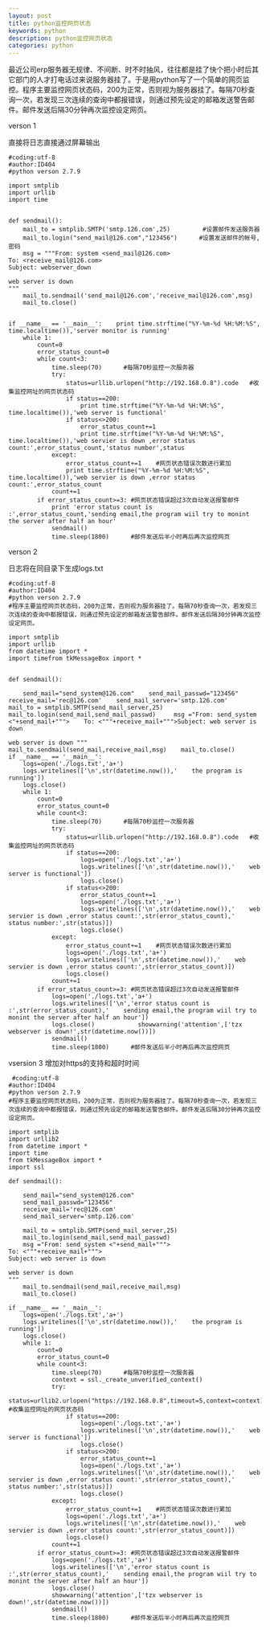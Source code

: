 ```yaml
---
layout: post
title: python监控网页状态
keywords: python
description: python监控网页状态
categories: python
---
```

最近公司erp服务器无规律、不间断、时不时抽风，往往都是挂了快个把小时后其它部门的人才打电话过来说服务器挂了。于是用python写了一个简单的网页监控。程序主要监控网页状态码，200为正常，否则视为服务器挂了。每隔70秒查询一次，若发现三次连续的查询中都报错误，则通过预先设定的邮箱发送警告邮件。邮件发送后隔30分钟再次监控设定网页。

 verson 1

直接将日志直接通过屏幕输出

	#coding:utf-8
	#author:ID404
	#python verson 2.7.9
	
	import smtplib
	import urllib
	import time
	
	
	def sendmail():
	    mail_to = smtplib.SMTP('smtp.126.com',25)         #设置邮件发送服务器
	    mail_to.login("send_mail@126.com","123456")      #设置发送邮件的帐号,密码
	    msg = """From: system <send_mail@126.com>    
	To: <receive_mail@126.com>
	Subject: webserver_down
	
	web server is down 
	"""
	    mail_to.sendmail('send_mail@126.com','receive_mail@126.com',msg)
	    mail_to.close()
	
	
	if __name__ == '__main__':    print time.strftime("%Y-%m-%d %H:%M:%S", time.localtime()),'server monitor is running'
	    while 1:
	        count=0
	        error_status_count=0
	        while count<3:
	            time.sleep(70)      #每隔70秒监控一次服务器
	            try:
	                status=urllib.urlopen("http://192.168.0.8").code   #收集监控网址的网页状态码
	                if status==200:
	                    print time.strftime("%Y-%m-%d %H:%M:%S", time.localtime()),'web server is functional'
	                if status<>200:
	                    error_status_count+=1  
	                    print time.strftime("%Y-%m-%d %H:%M:%S", time.localtime()),'web servier is down ,error status count:',error_status_count,'status number',status
	            except:
	                error_status_count+=1    #网页状态错误次数进行累加
	                print time.strftime("%Y-%m-%d %H:%M:%S", time.localtime()),'web servier is down ,error status count:',error_status_count
	            count+=1
	        if error_status_count>=3: #网页状态错误超过3次自动发送报警邮件
	            print 'error status count is :',error_status_count,'sending email,the program wiil try to monint the server after half an hour'
	            sendmail()
	            time.sleep(1800)      #邮件发送后半小时再后再次监控网页
    

verson 2 

日志将在同目录下生成logs.txt
	
	
	#coding:utf-8
	#author:ID404
	#python verson 2.7.9
	#程序主要监控网页状态码，200为正常，否则视为服务器挂了。每隔70秒查询一次，若发现三次连续的查询中都报错误，则通过预先设定的邮箱发送警告邮件。邮件发送后隔30分钟再次监控设定网页。
	
	import smtplib
	import urllib
	from datetime import *
	import timefrom tkMessageBox import *
	
	
	def sendmail():
	
	    send_mail="send_system@126.com"    send_mail_passwd="123456"    receive_mail='rec@126.com'    send_mail_server='smtp.126.com'        mail_to = smtplib.SMTP(send_mail_server,25)             mail_to.login(send_mail,send_mail_passwd)     msg ="From: send_system <"+send_mail+""">    To: <"""+receive_mail+""">Subject: web server is down
	
	web server is down """    mail_to.sendmail(send_mail,receive_mail,msg)    mail_to.close()
	if __name__ == '__main__':
	    logs=open('./logs.txt','a+')
	    logs.writelines(['\n',str(datetime.now()),'    the program is running'])
	    logs.close()
	    while 1:
	        count=0
	        error_status_count=0
	        while count<3:
	            time.sleep(70)      #每隔70秒监控一次服务器
	            try:
	                status=urllib.urlopen("http://192.168.0.8").code   #收集监控网址的网页状态码
	                if status==200:
	                    logs=open('./logs.txt','a+')
	                    logs.writelines(['\n',str(datetime.now()),'    web server is functional'])
	                    logs.close()                    
	                if status<>200:
	                    error_status_count+=1
	                    logs=open('./logs.txt','a+')
	                    logs.writelines(['\n',str(datetime.now()),'    web servier is down ,error status count:',str(error_status_count),'    status number:',str(status)])
	                    logs.close()
	            except:
	                error_status_count+=1    #网页状态错误次数进行累加
	                logs=open('./logs.txt','a+')
	                logs.writelines(['\n',str(datetime.now()),'    web servier is down ,error status count:',str(error_status_count)])
	                logs.close()
	            count+=1
	        if error_status_count>=3: #网页状态错误超过3次自动发送报警邮件
	            logs=open('./logs.txt','a+')
	            logs.writelines(['\n','error status count is :',str(error_status_count),'    sending email,the program wiil try to monint the server after half an hour'])
	            logs.close()            showwarning('attention',['tzx webserver is down!',str(datetime.now())])
	            sendmail()
	            time.sleep(1800)      #邮件发送后半小时再后再次监控网页
	            
 vsersion 3 增加对https的支持和超时时间
	 
	 #coding:utf-8
	#author:ID404
	#python verson 2.7.9
	#程序主要监控网页状态码，200为正常，否则视为服务器挂了。每隔70秒查询一次，若发现三次连续的查询中都报错误，则通过预先设定的邮箱发送警告邮件。邮件发送后隔30分钟再次监控设定网页。
	 
	import smtplib
	import urllib2
	from datetime import *
	import time
	from tkMessageBox import *
	import ssl
	 
	def sendmail():
	 
	    send_mail="send_system@126.com"
	    send_mail_passwd="123456"
	    receive_mail='rec@126.com'
	    send_mail_server='smtp.126.com'
	 
	    mail_to = smtplib.SMTP(send_mail_server,25)
	    mail_to.login(send_mail,send_mail_passwd)
	    msg ="From: send_system <"+send_mail+""">
	To: <"""+receive_mail+""">
	Subject: web server is down
	 
	web server is down
	"""
	    mail_to.sendmail(send_mail,receive_mail,msg)
	    mail_to.close()
	 
	if __name__ == '__main__':
	    logs=open('./logs.txt','a+')
	    logs.writelines(['\n',str(datetime.now()),'    the program is running'])
	    logs.close()
	    while 1:
	        count=0
	        error_status_count=0
	        while count<3:
	            time.sleep(70)      #每隔70秒监控一次服务器
	            context = ssl._create_unverified_context()
	            try:
	                status=urllib2.urlopen("https://192.168.0.8",timeout=5,context=context).code   #收集监控网址的网页状态码
	                if status==200:
	                    logs=open('./logs.txt','a+')
	                    logs.writelines(['\n',str(datetime.now()),'    web server is functional'])
	                    logs.close()                   
	                if status<>200:
	                    error_status_count+=1
	                    logs=open('./logs.txt','a+')
	                    logs.writelines(['\n',str(datetime.now()),'    web servier is down ,error status count:',str(error_status_count),'    status number:',str(status)])
	                    logs.close()
	            except:
	                error_status_count+=1    #网页状态错误次数进行累加
	                logs=open('./logs.txt','a+')
	                logs.writelines(['\n',str(datetime.now()),'    web servier is down ,error status count:',str(error_status_count)])
	                logs.close()
	            count+=1
	        if error_status_count>=3: #网页状态错误超过3次自动发送报警邮件
	            logs=open('./logs.txt','a+')
	            logs.writelines(['\n','error status count is :',str(error_status_count),'    sending email,the program wiil try to monint the server after half an hour'])
	            logs.close()
	            showwarning('attention',['tzx webserver is down!',str(datetime.now())])
	            sendmail()
	            time.sleep(1800)      #邮件发送后半小时再后再次监控网页